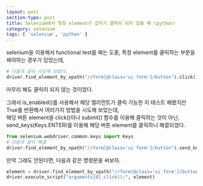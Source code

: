 ```yaml
---
layout: post
section-type: post
title: Selenium에서 특정 element가 갑자기 클릭이 되지 않을 때 (python)
category: selenium
tags: [ 'selenium', 'python' ]
---
```


selenium을 이용해서 functional test를 쨔는 도중, 특정 element를 클릭하는 부분을 쨔야하는 경우가 있었는데,

``` python
# 다음과 같이 시도해 보았다.
driver.find_element_by_xpath("//form[@class='ui form']/button").click()
```

아무리 해도 클릭이 되지 않는 것이었다.  

그래서 is_enabled()를 사용해서 해당 엘리먼트가 클릭 가능한 지 테스트 해봤지만 True를 반환해서 여러가지 방법을 시도해 보았는데,  
해당 버튼 element을 click()이나 submit() 함수를 이용해 클릭하는 것이 아닌, send_keys(Keys.ENTER)를 이용해 해당 버튼 element를 클릭하니 해결되었다.  

``` python
from selenium.webdriver.common.keys import Keys
# 다음과 같이 해결
driver.find_element_by_xpath("//form[@class='ui form']/button").send_keys(Keys.ENTER)
```

만약 그래도 안된다면, 다음과 같은 명령문을 써보자.

``` python
element = driver.find_element_by_xpath("//form[@class='ui form']/button")
driver.execute_script("arguments[0].click();", element)
```
